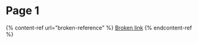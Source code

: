 # Page 1

{% content-ref url="broken-reference" %}
[Broken link](broken-reference)
{% endcontent-ref %}

